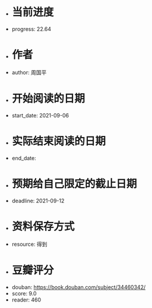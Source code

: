 - # 当前进度
- progress: 22.64
- # 作者
- author: 周国平
- # 开始阅读的日期
- start_date: 2021-09-06
- # 实际结束阅读的日期
- end_date:
- # 预期给自己限定的截止日期
- deadline: 2021-09-12
- # 资料保存方式
- resource: 得到
- # 豆瓣评分
- douban: https://book.douban.com/subject/34460342/
- score: 9.0
- reader: 460